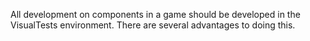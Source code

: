 All development on components in a game should be developed in the VisualTests environment. There are several advantages to doing this.